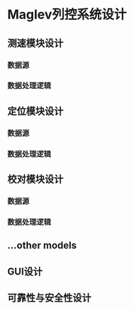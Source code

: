 # Maglev列控系统设计



##  测速模块设计

###     数据源

###     数据处理逻辑



##  定位模块设计

###     数据源

###     数据处理逻辑



##  校对模块设计

###     数据源

###     数据处理逻辑


##  ...other models


##  GUI设计

##  可靠性与安全性设计


